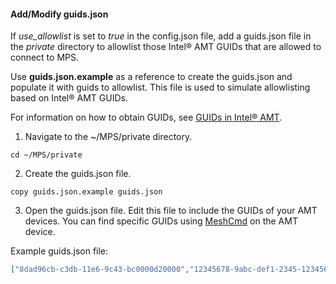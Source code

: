 #### Add/Modify guids.json

If *use_allowlist* is set to *true* in the config.json file, add a guids.json file in the *private* directory to allowlist those Intel&reg; AMT GUIDs that are allowed to connect to MPS. 

Use **guids.json.example** as a reference to create the guids.json and populate it with guids to allowlist. This file is used to simulate allowlisting based on Intel&reg; AMT GUIDs.

For information on how to obtain GUIDs, see [GUIDs in Intel&reg; AMT](#guids-in-intel-amt).

1. Navigate to the ~/MPS/private directory.

```
cd ~/MPS/private
```

2. Create the guids.json file.

```
copy guids.json.example guids.json
```

3. Open the guids.json file. Edit this file to include the GUIDs of your AMT devices. You can find specific GUIDs using [MeshCmd](#guids-in-intel-amt) on the AMT device.

Example guids.json file:

``` json
["8dad96cb-c3db-11e6-9c43-bc0000d20000","12345678-9abc-def1-2345-123456789000"]

```
